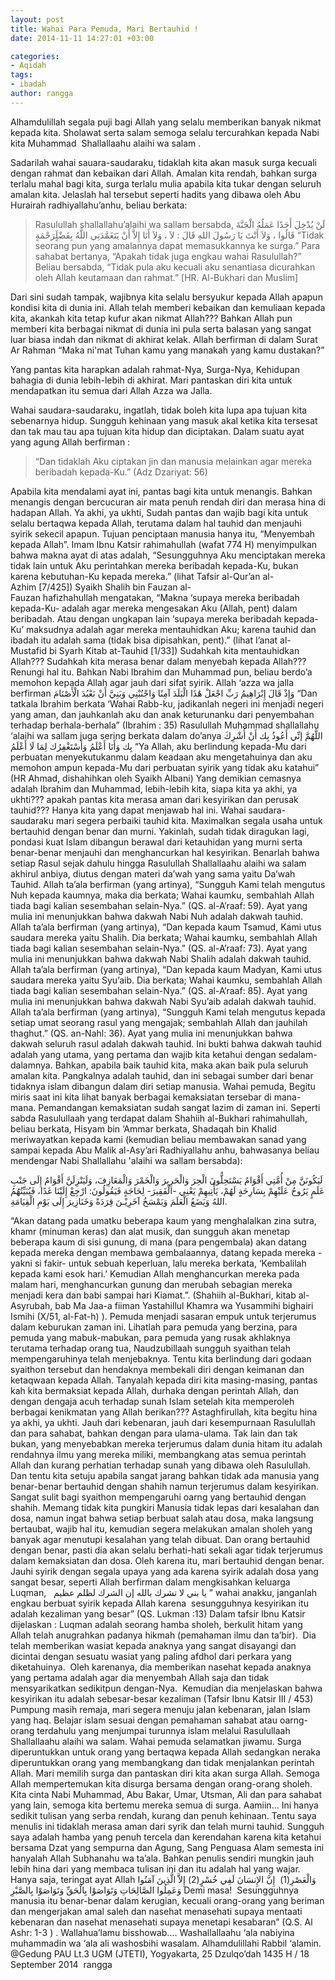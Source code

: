 ```yaml
---
layout: post
title: Wahai Para Pemuda, Mari Bertauhid !
date: 2014-11-11 14:27:01 +03:00

categories:
- Aqidah
tags:
- ibadah
author: rangga
---
```


Alhamdulillah segala puji bagi Allah yang selalu memberikan banyak nikmat kepada kita. Sholawat serta salam semoga selalu tercurahkan kepada Nabi kita Muhammad  Shallallaahu alaihi wa salam .

Sadarilah wahai sauara-saudaraku, tidaklah kita akan masuk surga kecuali dengan rahmat dan kebaikan dari Allah. Amalan kita rendah, bahkan surga terlalu mahal bagi kita, surga terlalu mulia apabila kita tukar dengan seluruh amalan kita. Jelaslah hal tersebut seperti hadits yang dibawa oleh Abu Hurairah radhiyallahu’anhu, beliau berkata:

> Rasulullah shallallahu’alaihi wa sallam bersabda,
لَنْ يُدْخِلَ أَحَدًا عَمَلُهُ الْجَنَّةَ قَالُوا ، وَلاَ أَنْتَ يَا رَسُولَ اللهِ قَالَ : لاَ ، وَلاَ أَنَا إِلاَّ أَنْ يَتَغَمَّدَنِي اللَّهُ بِفَضْلٍَرَحْمَةٍ
“Tidak seorang pun yang amalannya dapat memasukkannya ke surga.” Para sahabat bertanya, “Apakah tidak juga engkau wahai Rasulullah?” Beliau bersabda, “Tidak pula aku kecuali aku senantiasa dicurahkan oleh Allah keutamaan dan rahmat.” [HR. Al-Bukhari dan Muslim]

Dari sini sudah tampak, wajibnya kita selalu bersyukur kepada Allah apapun kondisi kita di dunia ini. Allah telah memberi kebaikan dan kemuliaan kepada kita, akankah kita tetap kufur akan nikmat Allah??? Bahkan Allah pun memberi kita berbagai nikmat di dunia ini pula serta balasan yang sangat luar biasa indah dan nikmat di akhirat kelak. Allah berfirman di dalam Surat Ar Rahman “Maka ni'mat Tuhan kamu yang manakah yang kamu dustakan?”

Yang pantas kita harapkan adalah rahmat-Nya, Surga-Nya, Kehidupan bahagia di dunia lebih-lebih di akhirat. Mari pantaskan diri kita untuk mendapatkan itu semua dari Allah Azza wa Jalla.

Wahai saudara-saudaraku, ingatlah, tidak boleh kita lupa apa tujuan kita sebenarnya hidup. Sungguh kehinaan yang masuk akal ketika kita tersesat dan tak mau tau apa tujuan kita hidup dan diciptakan. Dalam suatu ayat yang agung Allah berfirman :

>“Dan tidaklah Aku ciptakan jin dan manusia melainkan agar mereka beribadah kepada-Ku.” (Adz Dzariyat: 56)

Apabila kita mendalami ayat ini, pantas bagi kita untuk menangis. Bahkan menangis dengan bercucuran air mata penuh rendah diri dan merasa hina di hadapan Allah. Ya akhi, ya ukhti, Sudah pantas dan wajib bagi kita untuk selalu bertaqwa kepada Allah, terutama dalam hal tauhid dan menjauhi syirik sekecil apapun. Tujuan penciptaan manusia hanya itu, “Menyembah kepada Allah”. Imam Ibnu Katsir rahimahullah (wafat 774 H) menyimpulkan bahwa makna ayat di atas adalah, “Sesungguhnya Aku menciptakan mereka tidak lain untuk Aku perintahkan mereka beribadah kepada-Ku, bukan karena kebutuhan-Ku kepada mereka.” (lihat Tafsir al-Qur’an al-Azhim [7/425])
Syaikh Shalih bin Fauzan al-Fauzan hafizhahullah mengatakan, “Makna ‘supaya mereka beribadah kepada-Ku- adalah agar mereka mengesakan Aku (Allah, pent) dalam beribadah. Atau dengan ungkapan lain ‘supaya mereka beribadah kepada-Ku’ maksudnya adalah agar mereka mentauhidkan Aku; karena tauhid dan ibadah itu adalah sama (tidak bisa dipisahkan, pent).” (lihat I’anat al-Mustafid bi Syarh Kitab at-Tauhid [1/33])
Sudahkah kita mentauhidkan Allah??? Sudahkah kita merasa benar dalam menyebah kepada Allah??? Renungi hal itu. Bahkan Nabi Ibrahim dan Muhammad pun, beliau berdo’a memohon kepada Allah agar jauh dari sifat syirik.
Allah ‘azza wa jalla berfirman
وَإِذْ قَالَ إِبْرَاهِيمُ رَبِّ اجْعَلْ هَٰذَا الْبَلَدَ آمِنًا وَاجْنُبْنِي وَبَنِيَّ أَنْ نَعْبُدَ الْأَصْنَامَ
“Dan tatkala Ibrahim berkata ‘Wahai Rabb-ku, jadikanlah negeri ini menjadi negeri yang aman, dan jauhkanlah aku dan anak keturunanku dari penyembahan terhadap berhala-berhala” (Ibrahim : 35)
Rasulullah Muhammad shallallahu ‘alaihi wa sallam juga sering berkata dalam do’anya
اللَّهُمَّ إنِّي أَعُوذُ بِك أَنْ أُشْرِكَ بِك وَأَنَا أَعْلَمُ وَأَسْتَغْفِرُك لِمَا لَا أَعْلَمُ
“Ya Allah, aku berlindung kepada-Mu dari perbuatan menyekutukanmu dalam keadaan aku mengetahuinya dan aku memohon ampun kepada-Mu dari perbuatan syirik yang tidak aku katahui” (HR Ahmad, dishahihkan oleh Syaikh Albani)
Yang demikian cemasnya adalah Ibrahim dan Muhammad, lebih-lebih kita, siapa kita ya akhi, ya ukhti??? apakah pantas kita merasa aman dari kesyirikan dan perusak tauhid??? Hanya kita yang dapat menjawab hal ini. Wahai saudara-saudaraku mari segera perbaiki tauhid kita. Maximalkan segala usaha untuk bertauhid dengan benar dan murni.
Yakinlah, sudah tidak diragukan lagi, pondasi kuat Islam dibangun berawal dari ketauhidan yang murni serta benar-benar menjauhi dan menghancurkan hal kesyirikan. Benarlah bahwa setiap Rasul sejak dahulu hingga Rasulullah Shallallaahu alaihi wa salam akhirul anbiya, diutus dengan materi da’wah yang sama yaitu Da’wah Tauhid.
Allah ta’ala berfirman (yang artinya), “Sungguh Kami telah mengutus Nuh kepada kaumnya, maka dia berkata; Wahai kaumku, sembahlah Allah tiada bagi kalian sesembahan selain-Nya.” (QS. al-A’raaf: 59). Ayat yang mulia ini menunjukkan bahwa dakwah Nabi Nuh adalah dakwah tauhid.
Allah ta’ala berfirman (yang artinya), “Dan kepada kaum Tsamud, Kami utus saudara mereka yaitu Shalih. Dia berkata; Wahai kaumku, sembahlah Allah tiada bagi kalian sesembahan selain-Nya.” (QS. al-A’raaf: 73). Ayat yang mulia ini menunjukkan bahwa dakwah Nabi Shalih adalah dakwah tauhid.
Allah ta’ala berfirman (yang artinya), “Dan kepada kaum Madyan, Kami utus saudara mereka yaitu Syu’aib. Dia berkata; Wahai kaumku, sembahlah Allah tiada bagi kalian sesembahan selain-Nya.” (QS. al-A’raaf: 85). Ayat yang mulia ini menunjukkan bahwa dakwah Nabi Syu’aib adalah dakwah tauhid.
Allah ta’ala berfirman (yang artinya), “Sungguh Kami telah mengutus kepada setiap umat seorang rasul yang mengajak; sembahlah Allah dan jauhilah thaghut.” (QS. an-Nahl: 36). Ayat yang mulia ini menunjukkan bahwa dakwah seluruh rasul adalah dakwah tauhid.
Ini bukti bahwa dakwah tauhid adalah yang utama, yang pertama dan wajib kita ketahui dengan sedalam-dalamnya. Bahkan, apabila baik tauhid kita, maka akan baik pula seluruh amalan kita. Pangkalnya adalah tauhid, dan ini sebagai sumber dari benar tidaknya islam dibangun dalam diri setiap manusia.
Wahai pemuda, Begitu miris saat ini kita lihat banyak berbagai kemaksiatan tersebar di mana-mana. Pemandangan kemaksiatan sudah sangat lazim di zaman ini. Seperti sabda Rasulullaah yang terdapat dalam Shahiih al-Bukhari rahimahullah, beliau berkata, Hisyam bin ‘Ammar berkata, Shadaqah bin Khalid meriwayatkan kepada kami (kemudian beliau membawakan sanad yang sampai kepada Abu Malik al-Asy’ari Radhiyallahu anhu, bahwasanya beliau mendengar Nabi Shallallahu 'alaihi wa sallam bersabda):

لَيَكُونَنَّ مِنْ أُمَّتِي أَقْوَامٌ يَسْتَحِلُّونَ الْحِرَ وَالْحَرِيرَ وَالْخَمْرَ وَالْمَعَازِفَ، وَلَيَنْزِلَنَّ أَقْوَامٌ إِلَى جَنْبِ عَلَمٍ يَرُوحُ عَلَيْهِمْ بِسَارِحَةٍ لَهُمْ، يَأْتِيهِمْ يَعْنِي -الْفَقِيرَ- لِحَاجَةٍ فَيَقُولُونَ: ارْجِعْ إِلَيْنَا غَدًا، فَيُبَيِّتُهُمُ اللهُ وَيَضَعُ الْعَلَمَ وَيَمْسَخُ آخَرِيْـنَ قِرَدَةً وَخَنَازِيرَ إِلَى يَوْمِ الْقِيَامَةِ.

“Akan datang pada umatku beberapa kaum yang menghalalkan zina sutra, khamr (minuman keras) dan alat musik, dan sungguh akan menetap beberapa kaum di sisi gunung, di mana (para pengembala) akan datang kepada mereka dengan membawa gembalaannya, datang kepada mereka -yakni si fakir- untuk sebuah keperluan, lalu mereka berkata, ‘Kembalilah kepada kami esok hari.’ Kemudian Allah menghancurkan mereka pada malam hari, menghancurkan gunung dan merubah sebagian mereka menjadi kera dan babi sampai hari Kiamat.”. (Shahiih al-Bukhari, kitab al-Asyrubah, bab Ma Jaa-a fiiman Yastahillul Khamra wa Yusammihi bighairi Ismihi (X/51, al-Fat-h) ).
Pemuda menjadi sasaran empuk untuk terjerumus dalam keburukan zaman ini. Lihatlah para pemuda yang berzina, para pemuda yang mabuk-mabukan, para pemuda yang rusak akhlaknya terutama terhadap orang tua, Naudzubillaah sungguh syaithan telah mempengaruhinya telah menjebaknya. Tentu kita berlindung dari godaan syaithon tersebut dan hendaknya membekali diri dengan keimanan dan ketaqwaan kepada Allah.
Tanyalah kepada diri kita masing-masing, pantas kah kita bermaksiat kepada Allah, durhaka dengan perintah Allah, dan dengan dengaja acuh terhadap sunah Islam setelah kita memperoleh berbagai kenikmatan yang Allah berikan??? Astaghfirullah, kita begitu hina ya akhi, ya ukhti. Jauh dari kebenaran, jauh dari kesempurnaan Rasulullah dan para sahabat, bahkan dengan para ulama-ulama.
Tak lain dan tak bukan, yang menyebabkan mereka terjerumus dalam dunia hitam itu adalah rendahnya ilmu yang mereka miliki, membangkang atas semua perintah Allah dan kurang perhatian terhadap sunah yang dibawa oleh Rasulullah. Dan tentu kita setuju apabila sangat jarang bahkan tidak ada manusia yang benar-benar bertauhid dengan shahih namun terjerumus dalam kesyirikan. Sangat sulit bagi syaithon mempengaruhi oarng yang bertauhid dengan shahih. Memang tidak kita pungkiri Manusia tidak lepas dari kesalahan dan dosa, namun ingat bahwa setiap berbuat salah atau dosa, maka langsung bertaubat, wajib hal itu, kemudian segera melakukan amalan sholeh yang banyak agar menutupi kesalahan yang telah dibuat. Dan orang bertauhid dengan benar, pasti dia akan selalu berhati-hati sekali agar tidak terjerumus dalam kemaksiatan dan dosa.
Oleh karena itu, mari bertauhid dengan benar. Jauhi syirik dengan segala upaya yang ada karena syirik adalah dosa yang sangat besar, seperti Allah berfirman dalam mengkisahkan keluarga Luqman,  
يا بني لا تشرك بالله إن الشرك لظلم عظيم
” wahai anakku, janganlah engkau berbuat syirik kepada Allah karena  sesungguhnya kesyirikan itu adalah kezaliman yang besar” (QS. Lukman :13)
Dalam tafsir Ibnu Katsir dijelaskan : Luqman adalah seorang hamba sholeh, berkulit hitam yang Allah telah anugrahkan padanya hikmah (pemahaman ilmu dan ta’bir).  Dia telah memberikan wasiat kepada anaknya yang sangat disayangi dan dicintai dengan sesuatu wasiat yang paling afdhol dari perkara yang diketahuinya.  Oleh karenanya, dia memberikan nasehat kepada anaknya yang pertama adalah agar dia menyembah Allah saja dan tidak mensyarikatkan sedikitpun dengan-Nya.  Kemudian dia menjelaskan bahwa kesyirikan itu adalah sebesar-besar kezaliman (Tafsir Ibnu Katsir III / 453)
Pumpung masih remaja, mari segera menuju jalan kebenaran, jalan Islam yang haq. Belajar islam sesuai dengan pemahaman sahabat atau oarng-orang terdahulu yang menjumpai turunnya islam melalui Rasulullaah Shallallaahu alaihi wa salam. Wahai pemuda selamatkan jiwamu. Surga diperuntukkan untuk orang yang bertaqwa kepada Allah sedangkan neraka diperuntukkan orang yang membangkang dan tidak menjalankan perintah Allah. Mari memilih surga dan pantaskan diri kita akan surga Allah. Semoga Allah mempertemukan kita disurga bersama dengan orang-orang sholeh. Kita cinta Nabi Muhammad, Abu Bakar, Umar, Utsman, Ali dan para sahabat yang lain, semoga kita bertemu mereka semua di surga. Aamiin…
Ini hanya sedikit tulisan yang serba rendah, kurang dan penuh kehinaan. Tentu saya menulis ini tidaklah merasa aman dari syrik dan telah murni tauhid. Sungguh saya adalah hamba yang penuh tercela dan kerendahan karena kita ketahui bersama Dzat yang sempurna dan Agung, Sang Penguasa Alam semesta ini hanyalah Allah Subhanahu wa ta’ala. Bahkan penulis sendiri mungkin jauh lebih hina dari yang membaca tulisan ini dan itu adalah hal yang wajar. Hanya saja, teringat ayat Allah
وَالْعَصْرِ(1)  إِنَّ الإِنسَانَ لَفِي خُسْرٍ(2) إِلاَّ الَّذِينَ آمَنُوا وَعَمِلُوا الصَّالِحَاتِ وَتَوَاصَوْا بِالْحَقِّ وَتَوَاصَوْا بِالصَّبْرِ
Demi masa!  Sesungguhnya manusia itu benar-benar dalam kerugian, kecuali orang-orang yang beriman dan mengerjakan amal saleh dan nasehat menasehati supaya mentaati kebenaran dan nasehat menasehati supaya menetapi kesabaran” (Q.S. Al Ashr: 1-3 ) .
Wallahua’lamu bisshowab….
Washallallaahu ‘ala nabiyina muhammadin wa ‘ala ali washosbihi wasalam.
Alhamdulillahi Rabbil ‘alamin.
@Gedung PAU Lt.3 UGM (JTETI), Yogyakarta, 25 Dzulqo’dah 1435 H / 18 September 2014
 rangga
